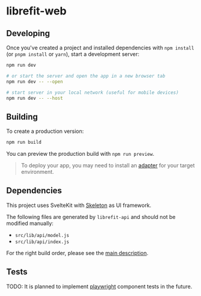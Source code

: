 # librefit-web

## Developing

Once you've created a project and installed dependencies with `npm install` (or `pnpm install` or `yarn`), start a development server:

```bash
npm run dev

# or start the server and open the app in a new browser tab
npm run dev -- --open

# start server in your local network (useful for mobile devices)
npm run dev -- --host
```

## Building

To create a production version:

```bash
npm run build
```

You can preview the production build with `npm run preview`.

> To deploy your app, you may need to install an [adapter](https://kit.svelte.dev/docs/adapters) for your target environment.

## Dependencies

This project uses SvelteKit with [Skeleton](https://www.skeleton.dev/) as UI framework.

The following files are generated by `librefit-api` and should not be modified manually:

- `src/lib/api/model.js`
- `src/lib/api/index.js`

For the right build order, please see the [main description](https://github.com/tohuwabohu-io/librefit/blob/main/README.MD).

## Tests

TODO: It is planned to implement [playwright](https://playwright.dev/) component tests in the future.